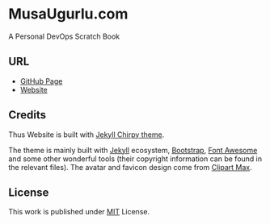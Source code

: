 # MusaUgurlu.com

A Personal DevOps Scratch Book

## URL

- [GitHub Page](https://musaugurlu.github.io)
- [Website](https://musaugurlu.com)

## Credits

Thus Website is built with [Jekyll Chirpy theme](https://github.com/cotes2020/jekyll-theme-chirpy).

The theme is mainly built with [Jekyll](https://jekyllrb.com/) ecosystem, [Bootstrap](https://getbootstrap.com/), [Font Awesome](https://fontawesome.com/) and some other wonderful tools (their copyright information can be found in the relevant files). The avatar and favicon design come from [Clipart Max](https://www.clipartmax.com/middle/m2i8b1m2K9Z5m2K9_ant-clipart-childrens-ant-cute/).

## License

This work is published under [MIT](https://github.com/musaugurlu/musaugurlu.github.io/blob/master/LICENSE) License.
